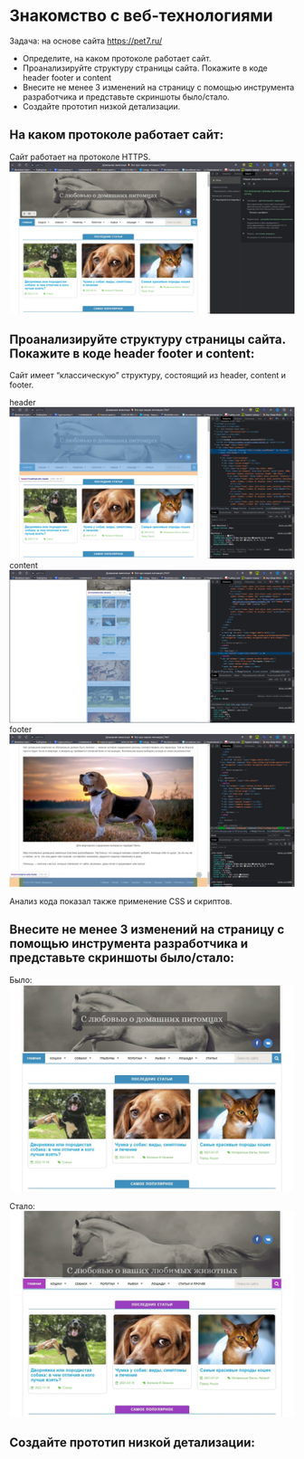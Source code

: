 # Знакомство с веб-технологиями

Задача: на основе сайта https://pet7.ru/
- Определите, на каком протоколе работает сайт.
- Проанализируйте структуру страницы сайта. Покажите в коде header footer и content
- Внесите не менее 3 изменений на страницу с помощью инструмента разработчика и представьте скриншоты было/стало.
- Создайте прототип низкой детализации.

## На каком протоколе работает сайт:
Сайт работает на протоколе HTTPS.
![protocol](protocol.jpg "protocol")

## Проанализируйте структуру страницы сайта. Покажите в коде header footer и content:

Сайт имеет “классическую” структуру, состоящий из header, content и footer.

header
![header](header.jpg "header")
content
![content](content.jpg "content")
footer
![footer](footer.jpg "footer")

Анализ кода показал также применение CSS и скриптов.

## Внесите не менее 3 изменений на страницу с помощью инструмента разработчика и представьте скриншоты было/стало:

Было:
![it_was](it_was.jpg "it_was")

Стало:
![has_become](has_become.jpg "has_become")

## Создайте прототип низкой детализации:

